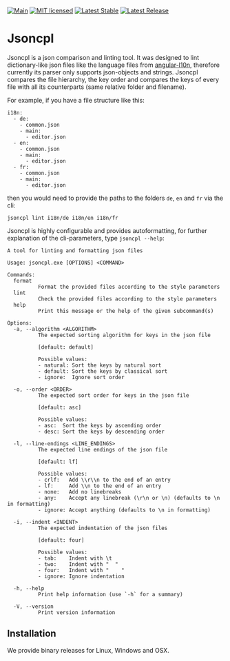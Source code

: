 [![Main](https://github.com/28Smiles/jsoncpl/actions/workflows/test.yml/badge.svg)](https://github.com/28Smiles/jsoncpl/actions/workflows/test.yml)
[![MIT licensed](https://img.shields.io/badge/license-MIT-blue.svg)](./LICENSE)
[![Latest Stable](https://img.shields.io/github/v/release/28Smiles/jsoncpl?label=latest%20stable)](https://github.com/28Smiles/jsoncpl/releases/latest)
[![Latest Release](https://img.shields.io/github/v/release/28Smiles/jsoncpl?include_prereleases&label=latest%20release)](https://github.com/28Smiles/jsoncpl/releases)

# Jsoncpl

Jsoncpl is a json comparison and linting tool. It was designed to lint dictionary-like json files like the language files
from [angular-l10n](https://github.com/robisim74/angular-l10n), 
therefore currently its parser only supports json-objects and strings. Jsoncpl compares the file hierarchy,
the key order and compares the keys of every file with all its counterparts (same relative folder and filename).

For example, if you have a file structure like this:
```
i18n:
  - de:
    - common.json
    - main:
      - editor.json
  - en:
    - common.json
    - main:
      - editor.json
  - fr:
    - common.json
    - main:
      - editor.json
```
then you would need to provide the paths to the folders `de`, `en` and `fr` via the cli:
```
jsoncpl lint i18n/de i18n/en i18n/fr
```

Jsoncpl is highly configurable and provides autoformatting, for further explanation of the cli-parameters,
type `jsoncpl --help`:
```
A tool for linting and formatting json files

Usage: jsoncpl.exe [OPTIONS] <COMMAND>

Commands:
  format
          Format the provided files according to the style parameters
  lint
          Check the provided files according to the style parameters
  help
          Print this message or the help of the given subcommand(s)

Options:
  -a, --algorithm <ALGORITHM>
          The expected sorting algorithm for keys in the json file
          
          [default: default]

          Possible values:
          - natural: Sort the keys by natural sort
          - default: Sort the keys by classical sort
          - ignore:  Ignore sort order

  -o, --order <ORDER>
          The expected sort order for keys in the json file
          
          [default: asc]

          Possible values:
          - asc:  Sort the keys by ascending order
          - desc: Sort the keys by descending order

  -l, --line-endings <LINE_ENDINGS>
          The expected line endings of the json file
          
          [default: lf]

          Possible values:
          - crlf:   Add \\r\\n to the end of an entry
          - lf:     Add \\n to the end of an entry
          - none:   Add no linebreaks
          - any:    Accept any linebreak (\r\n or \n) (defaults to \n in formatting)
          - ignore: Accept anything (defaults to \n in formatting)

  -i, --indent <INDENT>
          The expected indentation of the json files
          
          [default: four]

          Possible values:
          - tab:    Indent with \t
          - two:    Indent with "  "
          - four:   Indent with "    "
          - ignore: Ignore indentation

  -h, --help
          Print help information (use `-h` for a summary)

  -V, --version
          Print version information
```

## Installation

We provide binary releases for Linux, Windows and OSX.
